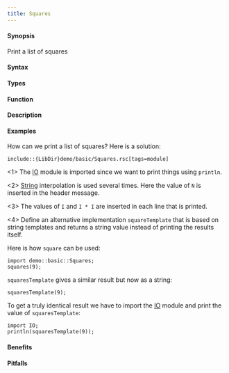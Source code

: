 ```yaml
---
title: Squares
---
```


#### Synopsis

Print a list of squares

#### Syntax

#### Types

#### Function

#### Description

#### Examples

How can we print a list of squares? Here is a solution:
```rascal
include::{LibDir}demo/basic/Squares.rsc[tags=module]
```
           
<1> The [IO]((Library:module:IO)) module is imported since we want to print things using `println`.

<2> [String]((Rascal:Values-String)) interpolation is used several times.
    Here the value of `N` is inserted in the header message.

<3> The values of `I` and `I * I` are inserted in each line that is printed.

<4> Define an alternative implementation `squareTemplate` that is based on string templates 
    and returns a string value instead of printing the results itself.

Here is how `square` can be used:
```rascal-shell
import demo::basic::Squares;
squares(9);
```

`squaresTemplate` gives a similar result but now as a string:
```rascal-shell,continue
squaresTemplate(9);
```

To get a truly identical result we have to import the [IO]((Library:module:IO)) module 
and print the value of `squaresTemplate`:
```rascal-shell,continue
import IO;
println(squaresTemplate(9));
```


#### Benefits

#### Pitfalls

